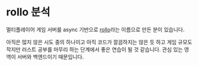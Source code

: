 # rollo 분석

멀티플레이어 게임 서버를 async 기반으로 [rollo](https://github.com/netskillzgh/rollo)라는 이름으로 만든 분이 있습니다.&#x20;

아직은 많지 않은 시도 중의 하나이고 아직 코드가 깔끔하지는 않은 듯 하고 게임 규모도 작지만 러스트 공부를 마무리 하는 단계에서 좋은 연습이 될 것 같습니다. 관심 있는 영역이 서버와 백엔드이기 때문입니다.&#x20;

